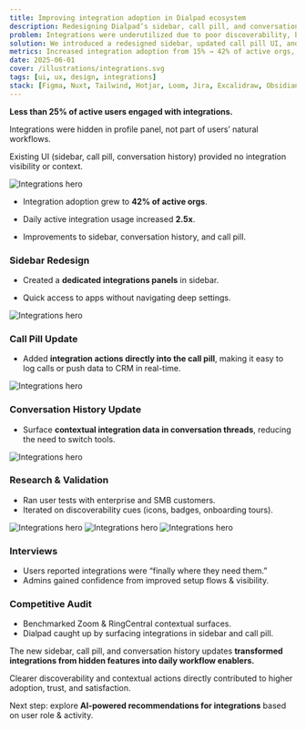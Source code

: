 ```yaml
---
title: Improving integration adoption in Dialpad ecosystem
description: Redesigning Dialpad’s sidebar, call pill, and conversation history to surface integrations contextually and increase daily adoption.
problem: Integrations were underutilized due to poor discoverability, buried settings, and lack of contextual entry points in daily workflows.
solution: We introduced a redesigned sidebar, updated call pill UI, and refreshed conversation history to make integrations visible and actionable where users work most.
metrics: Increased integration adoption from 15% → 42% of active orgs, reduced setup friction by 35%, and boosted NPS for integrations by +18.
date: 2025-06-01
cover: /illustrations/integrations.svg
tags: [ui, ux, design, integrations]
stack: [Figma, Nuxt, Tailwind, Hotjar, Loom, Jira, Excalidraw, Obsidian]
---
```


<SectionHeader title="" highlight="Problem" subtitle="">

</SectionHeader>

<div class="flex flex-col">

**Less than 25% of active users engaged with integrations.**  

Integrations were hidden in profile panel, not part of users’ natural workflows.  

Existing UI (sidebar, call pill, conversation history) provided no integration visibility or context.  

<img src="/case-studies/dialpad-ucaas/integrations-before.png" alt="Integrations hero" class="mt-4" />

</div>

<SectionHeader title="" highlight="Results" subtitle="">

</SectionHeader>

<div class="flex flex-col gap-4">

* Integration adoption grew to **42% of active orgs**.

* Daily active integration usage increased **2.5x**.

* Improvements to sidebar, conversation history, and call pill.

### Sidebar Redesign
* Created a **dedicated integrations panels** in sidebar.

* Quick access to apps without navigating deep settings.

<img src="/illustrations/image.png" alt="Integrations hero" class="mb-6"/>

### Call Pill Update
* Added **integration actions directly into the call pill**, making it easy to log calls or push data to CRM in real-time.

<img src="/case-studies/dialpad-ucaas/call-pill.png" alt="Integrations hero" class="mb-6"/>

### Conversation History Update
- Surface **contextual integration data in conversation threads**, reducing the need to switch tools. 

<img src="/case-studies/dialpad-ucaas/conversation-history.png" alt="Integrations hero" class="mb-6"/>

### Research & Validation
- Ran user tests with enterprise and SMB customers.  
- Iterated on discoverability cues (icons, badges, onboarding tours).  

</div>

<SectionHeader title="" highlight="Process" subtitle="">

</SectionHeader>

<div class="flex flex-col gap-4">

<img src="/case-studies/dialpad-ucaas/iterations.png" alt="Integrations hero" class="mb-4"/>

<img src="/case-studies/dialpad-ucaas/component-structure.png" alt="Integrations hero" class="mb-4"/>

<img src="/case-studies/dialpad-ucaas/call-pill-ideation.png" alt="Integrations hero" class="mb-4"/> 

### Interviews
- Users reported integrations were “finally where they need them.”  
- Admins gained confidence from improved setup flows & visibility.  

### Competitive Audit
- Benchmarked Zoom & RingCentral contextual surfaces.
- Dialpad caught up by surfacing integrations in sidebar and call pill.  
</div>

<SectionHeader title="" highlight="Conclusion" subtitle="">

</SectionHeader>

<div class="flex flex-col gap-4 mb-4">

The new sidebar, call pill, and conversation history updates **transformed integrations from hidden features into daily workflow enablers.**  

Clearer discoverability and contextual actions directly contributed to higher adoption, trust, and satisfaction.  

Next step: explore **AI-powered recommendations for integrations** based on user role & activity.  

</div>

<SectionHeader title="" highlight="" subtitle="Thank you ❤"> 

</SectionHeader>
